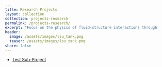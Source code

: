 ```yaml
---
title: Research Projects
layout: collection
collection: projects-research
permalink: /projects-research/
excerpt: "Focus on the physics of fluid-structure interactions through numerical and experimental approaches."
header:
  image: /assets/images/lsu_tank.png
  teaser: /assets/images/lsu_tank.png
share: false
---
```


- [Test Sub-Project](/projects-research/1_digitaltwin/)
